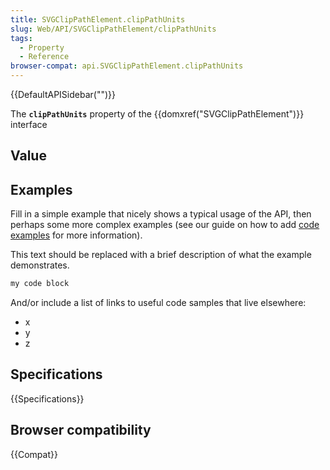 ```yaml
---
title: SVGClipPathElement.clipPathUnits
slug: Web/API/SVGClipPathElement/clipPathUnits
tags:
  - Property
  - Reference
browser-compat: api.SVGClipPathElement.clipPathUnits
---
```

{{DefaultAPISidebar("")}}

The **`clipPathUnits`** property of the {{domxref("SVGClipPathElement")}} interface 

## Value



## Examples

Fill in a simple example that nicely shows a typical usage of the API, then perhaps some more complex examples (see our guide on how to add [code examples](/en-US/docs/MDN/Contribute/Structures/Code_examples) for more information).

This text should be replaced with a brief description of what the example demonstrates.

```js
my code block
```

And/or include a list of links to useful code samples that live elsewhere:

*   x
*   y
*   z

## Specifications

{{Specifications}}

## Browser compatibility

{{Compat}}


